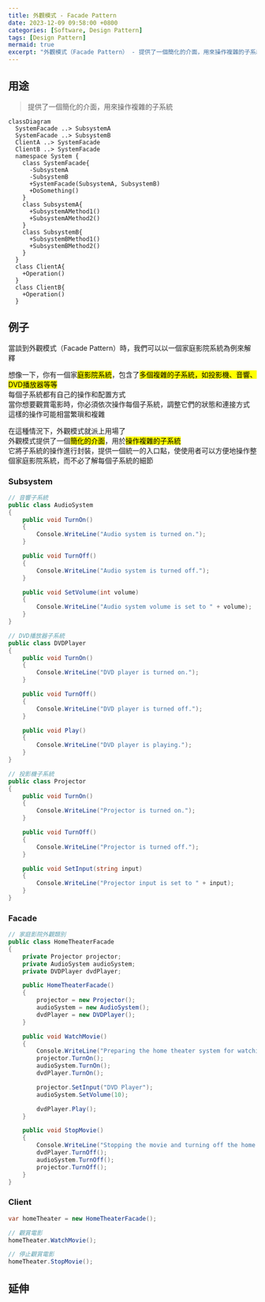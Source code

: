 ```yaml
---
title: 外觀模式 - Facade Pattern
date: 2023-12-09 09:58:00 +0800
categories: [Software, Design Pattern]
tags: [Design Pattern]     
mermaid: true
excerpt: "外觀模式（Facade Pattern） - 提供了一個簡化的介面，用來操作複雜的子系統"
---
```



## 用途

> 提供了一個簡化的介面，用來操作複雜的子系統

```mermaid
classDiagram
  SystemFacade ..> SubsystemA
  SystemFacade ..> SubsystemB
  ClientA ..> SystemFacade
  ClientB ..> SystemFacade
  namespace System {
    class SystemFacade{
      -SubsystemA
      -SubsystemB
      +SystemFacade(SubsystemA, SubsystemB)
      +DoSomething()
    }
    class SubsystemA{
      +SubsystemAMethod1()
      +SubsystemAMethod2()
    }
    class SubsystemB{
      +SubsystemBMethod1()
      +SubsystemBMethod2()
    }
  }
  class ClientA{
    +Operation()
  }
  class ClientB{
    +Operation()
  }

```

## 例子

當談到外觀模式（Facade Pattern）時，我們可以以一個家庭影院系統為例來解釋<br>

想像一下，你有一個家<mark>庭影院系統</mark>，包含了<mark>多個複雜的子系統，如投影機、音響、DVD播放器等等</mark><br>
每個子系統都有自己的操作和配置方式<br>
當你想要觀賞電影時，你必須依次操作每個子系統，調整它們的狀態和連接方式<br>
這樣的操作可能相當繁瑣和複雜<br>

在這種情況下，外觀模式就派上用場了<br>
外觀模式提供了一個<mark>簡化的介面</mark>，用於<mark>操作複雜的子系統</mark><br>
它將子系統的操作進行封裝，提供一個統一的入口點，使使用者可以方便地操作整個家庭影院系統，而不必了解每個子系統的細節<br>


### Subsystem

```cs
// 音響子系統
public class AudioSystem
{
    public void TurnOn()
    {
        Console.WriteLine("Audio system is turned on.");
    }

    public void TurnOff()
    {
        Console.WriteLine("Audio system is turned off.");
    }

    public void SetVolume(int volume)
    {
        Console.WriteLine("Audio system volume is set to " + volume);
    }
}
```

```cs
// DVD播放器子系統
public class DVDPlayer
{
    public void TurnOn()
    {
        Console.WriteLine("DVD player is turned on.");
    }

    public void TurnOff()
    {
        Console.WriteLine("DVD player is turned off.");
    }

    public void Play()
    {
        Console.WriteLine("DVD player is playing.");
    }
}
```

```cs
// 投影機子系統
public class Projector
{
    public void TurnOn()
    {
        Console.WriteLine("Projector is turned on.");
    }

    public void TurnOff()
    {
        Console.WriteLine("Projector is turned off.");
    }

    public void SetInput(string input)
    {
        Console.WriteLine("Projector input is set to " + input);
    }
}
```

### Facade

```cs
// 家庭影院外觀類別
public class HomeTheaterFacade
{
    private Projector projector;
    private AudioSystem audioSystem;
    private DVDPlayer dvdPlayer;

    public HomeTheaterFacade()
    {
        projector = new Projector();
        audioSystem = new AudioSystem();
        dvdPlayer = new DVDPlayer();
    }

    public void WatchMovie()
    {
        Console.WriteLine("Preparing the home theater system for watching a movie...");
        projector.TurnOn();
        audioSystem.TurnOn();
        dvdPlayer.TurnOn();

        projector.SetInput("DVD Player");
        audioSystem.SetVolume(10);

        dvdPlayer.Play();
    }

    public void StopMovie()
    {
        Console.WriteLine("Stopping the movie and turning off the home theater system...");
        dvdPlayer.TurnOff();
        audioSystem.TurnOff();
        projector.TurnOff();
    }
}
```

### Client

```cs
var homeTheater = new HomeTheaterFacade();

// 觀賞電影
homeTheater.WatchMovie();

// 停止觀賞電影
homeTheater.StopMovie();
```


## 延伸
